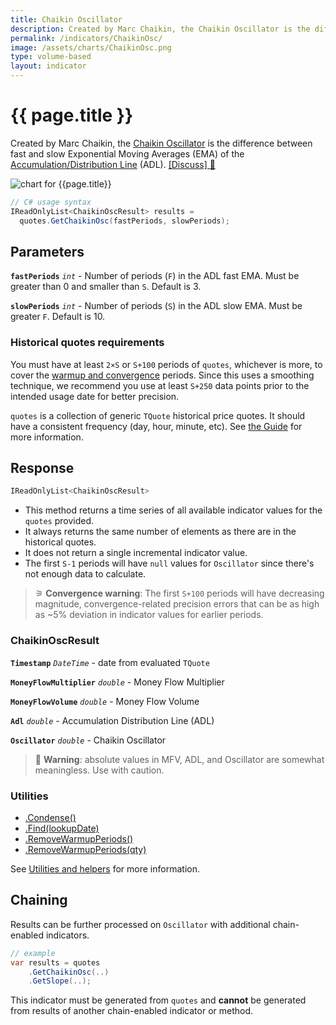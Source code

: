```yaml
---
title: Chaikin Oscillator
description: Created by Marc Chaikin, the Chaikin Oscillator is the difference between fast and slow Exponential Moving Averages (EMA) of an Accumulation / Distribution Line (ADL).
permalink: /indicators/ChaikinOsc/
image: /assets/charts/ChaikinOsc.png
type: volume-based
layout: indicator
---
```


# {{ page.title }}

Created by Marc Chaikin, the [Chaikin Oscillator](https://en.wikipedia.org/wiki/Chaikin_Analytics#Chaikin_Oscillator) is the difference between fast and slow Exponential Moving Averages (EMA) of the [Accumulation/Distribution Line]({{site.baseurl}}/indicators/Adl/#content) (ADL).
[[Discuss] &#128172;]({{site.github.repository_url}}/discussions/264 "Community discussion about this indicator")

![chart for {{page.title}}]({{site.baseurl}}{{page.image}})

```csharp
// C# usage syntax
IReadOnlyList<ChaikinOscResult> results =
  quotes.GetChaikinOsc(fastPeriods, slowPeriods);
```

## Parameters

**`fastPeriods`** _`int`_ - Number of periods (`F`) in the ADL fast EMA.  Must be greater than 0 and smaller than `S`.  Default is 3.

**`slowPeriods`** _`int`_ - Number of periods (`S`) in the ADL slow EMA.  Must be greater `F`.  Default is 10.

### Historical quotes requirements

You must have at least `2×S` or `S+100` periods of `quotes`, whichever is more,  to cover the [warmup and convergence]({{site.github.repository_url}}/discussions/688) periods.  Since this uses a smoothing technique, we recommend you use at least `S+250` data points prior to the intended usage date for better precision.

`quotes` is a collection of generic `TQuote` historical price quotes.  It should have a consistent frequency (day, hour, minute, etc).  See [the Guide]({{site.baseurl}}/guide/#historical-quotes) for more information.

## Response

```csharp
IReadOnlyList<ChaikinOscResult>
```

- This method returns a time series of all available indicator values for the `quotes` provided.
- It always returns the same number of elements as there are in the historical quotes.
- It does not return a single incremental indicator value.
- The first `S-1` periods will have `null` values for `Oscillator` since there's not enough data to calculate.

>&#9886; **Convergence warning**: The first `S+100` periods will have decreasing magnitude, convergence-related precision errors that can be as high as ~5% deviation in indicator values for earlier periods.

### ChaikinOscResult

**`Timestamp`** _`DateTime`_ - date from evaluated `TQuote`

**`MoneyFlowMultiplier`** _`double`_ - Money Flow Multiplier

**`MoneyFlowVolume`** _`double`_ - Money Flow Volume

**`Adl`** _`double`_ - Accumulation Distribution Line (ADL)

**`Oscillator`** _`double`_ - Chaikin Oscillator

> &#128681; **Warning**: absolute values in MFV, ADL, and Oscillator are somewhat meaningless.  Use with caution.

### Utilities

- [.Condense()]({{site.baseurl}}/utilities#condense)
- [.Find(lookupDate)]({{site.baseurl}}/utilities#find-indicator-result-by-date)
- [.RemoveWarmupPeriods()]({{site.baseurl}}/utilities#remove-warmup-periods)
- [.RemoveWarmupPeriods(qty)]({{site.baseurl}}/utilities#remove-warmup-periods)

See [Utilities and helpers]({{site.baseurl}}/utilities#utilities-for-indicator-results) for more information.

## Chaining

Results can be further processed on `Oscillator` with additional chain-enabled indicators.

```csharp
// example
var results = quotes
    .GetChaikinOsc(..)
    .GetSlope(..);
```

This indicator must be generated from `quotes` and **cannot** be generated from results of another chain-enabled indicator or method.
